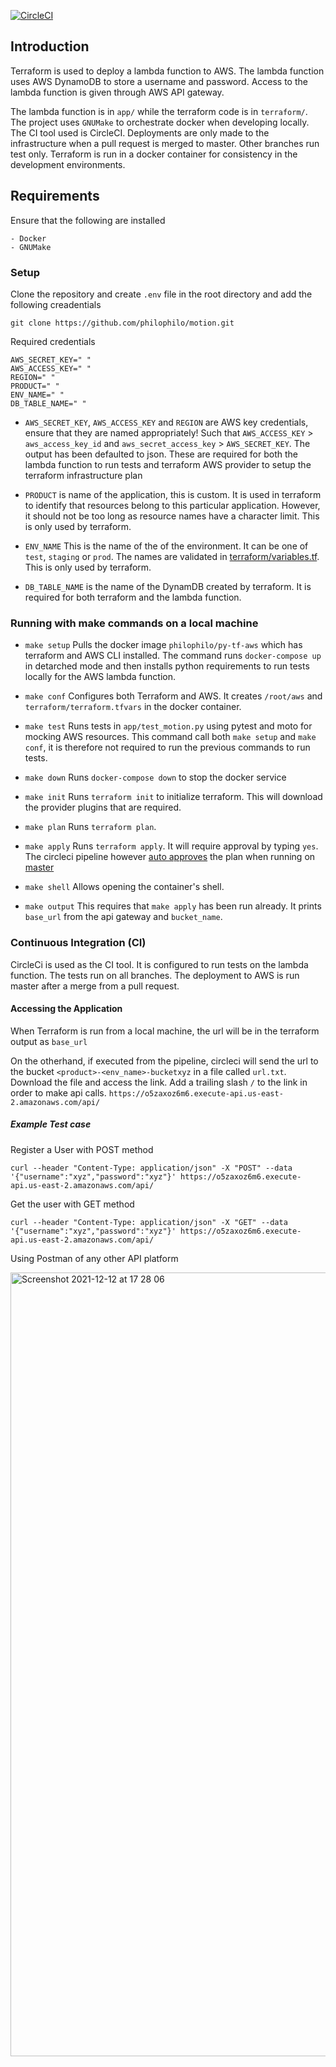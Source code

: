 [![CircleCI](https://circleci.com/gh/philophilo/motion.svg?style=shield)](https://app.circleci.com/pipelines/github/philophilo/motion?filter=all)

## Introduction

Terraform is used to deploy a lambda function to AWS. The lambda function uses AWS DynamoDB to store a username and password. Access to the lambda function is given through AWS API gateway.

The lambda function is in `app/` while the terraform code is in `terraform/`. The project uses `GNUMake` to orchestrate docker when developing locally. The CI tool used is CircleCI. Deployments are only made to the infrastructure when a pull request is merged to master. Other branches run test only. Terraform is run in a docker container for consistency in the development environments.

## Requirements

Ensure that the following are installed
```
- Docker
- GNUMake
```

### Setup

Clone the repository and create `.env` file in the root directory and add the following creadentials

```
git clone https://github.com/philophilo/motion.git
```

Required credentials

```
AWS_SECRET_KEY=" "
AWS_ACCESS_KEY=" "
REGION=" "
PRODUCT=" "
ENV_NAME=" "
DB_TABLE_NAME=" "
```

- `AWS_SECRET_KEY`, `AWS_ACCESS_KEY` and `REGION` are AWS key credentials, ensure that they are named appropriately! Such that `AWS_ACCESS_KEY` > `aws_access_key_id` and `aws_secret_access_key` > `AWS_SECRET_KEY`. The output has been defaulted to json. These are required for both the lambda function to run tests and terraform AWS provider to setup the terraform infrastructure plan

- `PRODUCT` is name of the application, this is custom. It is used in terraform to identify that resources belong to this particular application. However, it should not be too long as resource names have a character limit. This is only used by terraform.

- `ENV_NAME` This is the name of the of the environment. It can be one of `test`, `staging` or `prod`. The names are validated in [terraform/variables.tf](https://github.com/philophilo/motion/blob/master/terraform/variables.tf#L1-L11). This is only used by terraform.

- `DB_TABLE_NAME` is the name of the DynamDB created by terraform. It is required for both terraform and the lambda function.


### Running with make commands on a local machine

- `make setup` Pulls the docker image `philophilo/py-tf-aws` which has terraform and AWS CLI installed. The command runs `docker-compose up` in detarched mode and then installs python requirements to run tests locally for the AWS lambda function.

- `make conf` Configures both Terraform and AWS. It creates `/root/aws` and `terraform/terraform.tfvars` in the docker container.

- `make test` Runs tests in `app/test_motion.py` using pytest and moto for mocking AWS resources. This command call both `make setup` and `make conf`, it is therefore not required to run the previous commands to run tests.

- `make down` Runs `docker-compose down` to stop the docker service

- `make init` Runs `terraform init` to initialize terraform. This will download the provider plugins that are required.

- `make plan` Runs `terraform plan`.

- `make apply` Runs `terraform apply`. It will require approval by typing `yes`. The circleci pipeline however [auto approves](https://github.com/philophilo/motion/blob/master/.circleci/config.yml#L61) the plan when running on [master](https://github.com/philophilo/motion/blob/master/.circleci/config.yml#L71-L77)

- `make shell` Allows opening the container's shell.

- `make output` This requires that `make apply` has been run already. It prints `base_url` from the api gateway and `bucket_name`.

### Continuous Integration (CI)

CircleCi is used as the CI tool. It is configured to run tests on the lambda function. The tests run on all branches. The deployment to AWS is run master after a merge from a pull request.

#### Accessing the Application

When Terraform is run from a local machine, the url will be in the terraform output as `base_url`

On the otherhand, if executed from the pipeline, circleci will send the url to the bucket `<product>-<env_name>-bucketxyz` in a file called `url.txt`. Download the file and access the link. Add a trailing slash `/` to the link in order to make api calls. `https://o5zaxoz6m6.execute-api.us-east-2.amazonaws.com/api/`

##### Example Test case

Register a User with POST method

`curl --header "Content-Type: application/json" -X "POST" --data '{"username":"xyz","password":"xyz"}' https://o5zaxoz6m6.execute-api.us-east-2.amazonaws.com/api/`

Get the user with GET method

`curl --header "Content-Type: application/json" -X "GET" --data '{"username":"xyz","password":"xyz"}' https://o5zaxoz6m6.execute-api.us-east-2.amazonaws.com/api/`

Using Postman of any other API platform

<img width="1254" alt="Screenshot 2021-12-12 at 17 28 06" src="https://user-images.githubusercontent.com/12629658/145717595-79fe4bf7-2336-4489-a889-ed62b7aa0c8d.png">
